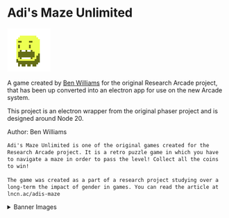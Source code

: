 # Adi's Maze Unlimited

![Enemy](img/enemy-4.gif)

A game created by [Ben Williams](https://github.com/blewert) for the original Research Arcade project, that has been up converted into an electron app for use on the new Arcade system.

This project is an electron wrapper from the original phaser project and is designed around Node 20.

Author: Ben Williams

```
Adi's Maze Unlimited is one of the original games created for the Research Arcade project. It is a retro puzzle game in which you have to navigate a maze in order to pass the level! Collect all the coins to win! 

The game was created as a part of a research project studying over a long-term the impact of gender in games. You can read the article at lncn.ac/adis-maze
```

<details>
<summary> Banner Images </summary>

![Banner](assets/banner.png)

![Banner](assets/banner1.gif)

![Banner](assets/banner2.gif)
</details>
